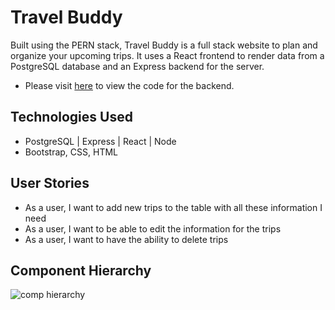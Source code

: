# Travel Buddy

Built using the PERN stack, Travel Buddy is a full stack website to plan and organize your upcoming trips. It uses a React frontend to render data from a PostgreSQL database and an Express backend for the server. 

- Please visit [here](https://github.com/JCollinJones25/travelbuddy-backend) to view the code for the backend.

## Technologies Used
- PostgreSQL | Express | React | Node
- Bootstrap, CSS, HTML

## User Stories
- As a user, I want to add new trips to the table with all these information I need
- As a user, I want to be able to edit the information for the trips
- As a user, I want to have the ability to delete trips 

## Component Hierarchy
![comp hierarchy]()
